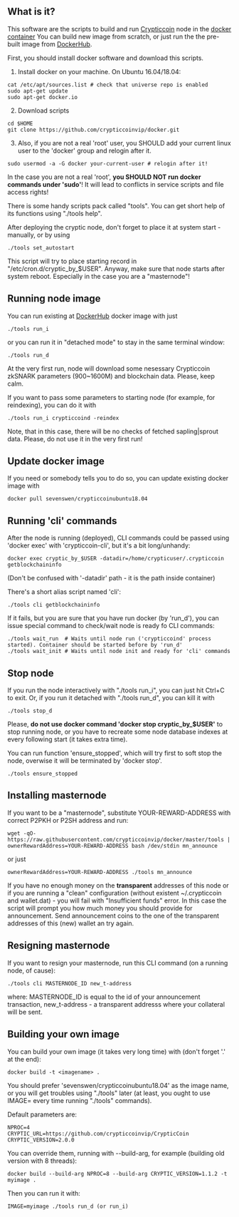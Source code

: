 What is it?
-----------

This software are the scripts to build and run [Crypticcoin](https://crypticcoin.io/) node in the [docker container](https://www.docker.com/)
You can build new image from scratch, or just run the the pre-built image from [DockerHub](https://cloud.docker.com/u/sevenswen/repository/list).

First, you should install docker software and download this scripts.
1. Install docker on your machine. On Ubuntu 16.04/18.04:
```
cat /etc/apt/sources.list # check that universe repo is enabled
sudo apt-get update
sudo apt-get docker.io
```
2. Download scripts
```
cd $HOME
git clone https://github.com/crypticcoinvip/docker.git
```

3. Also, if you are not a real 'root' user, you SHOULD add your current linux user to the 'docker' group and relogin after it. 
```
sudo usermod -a -G docker your-current-user # relogin after it!
```
In the case you are not a real 'root', **you SHOULD NOT run docker commands under 'sudo'**! It will lead to conflicts in service scripts and file access rights! 

There is some handy scripts pack called "tools". You can get short help of its functions using "./tools help".

After deploying the cryptic node, don't forget to place it at system start - manually, or by using
```
./tools set_autostart
```
This script will try to place starting record in "/etc/cron.d/cryptic_by_$USER". Anyway, make sure that node starts after system reboot. Especially in the case you are a "masternode"!


Running node image
------------------
You can run existing at [DockerHub](https://cloud.docker.com/u/sevenswen/repository/list) docker image with just
```
./tools run_i
```
or you can run it in "detached mode" to stay in the same terminal window:
```
./tools run_d
```
At the very first run, node will download some nesessary Crypticcoin zkSNARK parameters (900~1600M) and blockchain data.
Please, keep calm.

If you want to pass some parameters to starting node (for example, for reindexing), you can do it with 
```
./tools run_i crypticcoind -reindex
```
Note, that in this case, there will be no checks of fetched sapling|sprout data. Please, do not use it in the very first run!


Update docker image 
-------------------

If you need or somebody tells you to do so, you can update existing docker image with 
```
docker pull sevenswen/crypticcoinubuntu18.04
```


Running 'cli' commands
----------------------
After the node is running (deployed), CLI commands could be passed using 'docker exec' with 'crypticcoin-cli', but it's a bit long/unhandy:
```
docker exec cryptic_by_$USER -datadir=/home/crypticuser/.crypticcoin getblockchaininfo
```
(Don't be confused with '-datadir' path - it is the path inside container)

There's a short alias script named 'cli':
```
./tools cli getblockchaininfo
```
If it fails, but you are sure that you have run docker (by 'run_d'), you can issue special command to check/wait node is ready fo CLI commands:
```
./tools wait_run  # Waits until node run ('crypticcoind' process started). Container should be started before by 'run_d'
./tools wait_init # Waits until node init and ready for 'cli' commands
```


Stop node
---------
If you run the node interactively with "./tools run_i", you can just hit Ctrl+C to exit.
Or, if you run it detached with "./tools run_d", you can kill it with
```
./tools stop_d
```

Please, **do not use docker command 'docker stop cryptic_by_$USER'** to stop running node, or you have to recreate some node database indexes at every following start (it takes extra time).

You can run function 'ensure_stopped', which will try first to soft stop the node, overwise it will be terminated by 'docker stop'.
```
./tools ensure_stopped
```


Installing masternode
---------------------

If you want to be a "masternode", substitute YOUR-REWARD-ADDRESS with correct P2PKH or P2SH address and run:

```
wget -qO- https://raw.githubusercontent.com/crypticcoinvip/docker/master/tools | ownerRewardAddress=YOUR-REWARD-ADDRESS bash /dev/stdin mn_announce
```
or just
```
ownerRewardAddress=YOUR-REWARD-ADDRESS ./tools mn_announce
```

If you have no enough money on the **transparent** addresses of this node or if you are running a "clean" configuration (without existent ~/.crypticcoin and wallet.dat) - you will fail with "Insufficient funds" error. 
In this case the script will prompt you how much money you should provide for announcement.
Send announcement coins to the one of the transparent addresses of this (new) wallet an try again. 


Resigning masternode
--------------------

If you want to resign your masternode, run this CLI command (on a running node, of cause):
```
./tools cli MASTERNODE_ID new_t-address
```
where: MASTERNODE_ID is equal to the id of your announcement transaction,
new_t-address - a transparent addresss where your collateral will be sent.


Building your own image
-----------------------

You can build your own image (it takes very long time) with (don't forget '.' at the end):
```
docker build -t <imagename> .
```
You should prefer 'sevenswen/crypticcoinubuntu18.04' as the image name, or you will get troubles using "./tools" later (at least, you ought to use IMAGE=<your new image name> every time running "./tools" commands).

Default parameters are:
```
NPROC=4 
CRYPTIC_URL=https://github.com/crypticcoinvip/CrypticCoin
CRYPTIC_VERSION=2.0.0
```
You can override them, running with --build-arg, for example (building old version with 8 threads):
```
docker build --build-arg NPROC=8 --build-arg CRYPTIC_VERSION=1.1.2 -t myimage .
```
Then you can run it with:
```
IMAGE=myimage ./tools run_d (or run_i)
```


